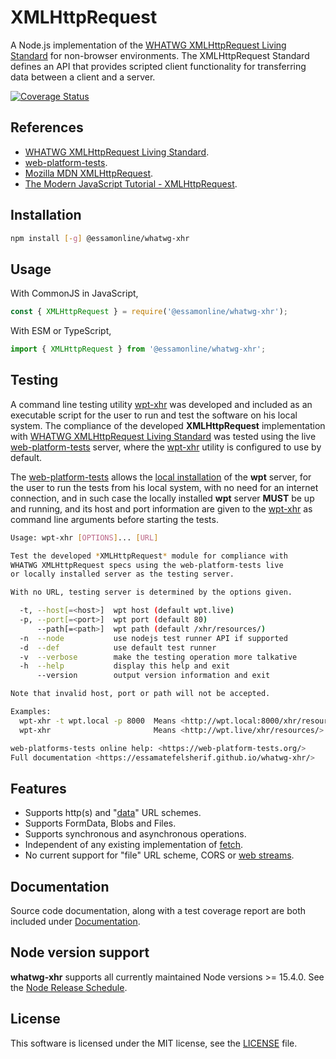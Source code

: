 # XMLHttpRequest

A Node.js implementation of the [WHATWG XMLHttpRequest Living Standard](https://xhr.spec.whatwg.org/) for non-browser environments. The XMLHttpRequest Standard defines an API that provides scripted client functionality for transferring data between a client and a server.

[![Coverage Status](https://coveralls.io/repos/github/essamatefelsherif/whatwg-xhr/badge.svg?branch=main)](https://coveralls.io/github/essamatefelsherif/whatwg-xhr?branch=main)

## References

* [WHATWG XMLHttpRequest Living Standard](https://xhr.spec.whatwg.org/).
* [web-platform-tests](https://web-platform-tests.org/).
* [Mozilla MDN XMLHttpRequest](https://developer.mozilla.org/en-US/docs/Web/API/XMLHttpRequest).
* [The Modern JavaScript Tutorial - XMLHttpRequest](https://javascript.info/xmlhttprequest).

## Installation

```sh
npm install [-g] @essamonline/whatwg-xhr
```

## Usage

With CommonJS in JavaScript,

```js
const { XMLHttpRequest } = require('@essamonline/whatwg-xhr');
```

With ESM or TypeScript,

```ts
import { XMLHttpRequest } from '@essamonline/whatwg-xhr';
```

## Testing

A command line testing utility [wpt-xhr](bin/wpt-xhr) was developed and included as an executable script for the user to run and test the software on his local system. The compliance of the developed **XMLHttpRequest** implementation with [WHATWG XMLHttpRequest Living Standard](https://xhr.spec.whatwg.org/) was tested using the live [web-platform-tests](https://web-platform-tests.org/) server, where the [wpt-xhr](bin/wpt-xhr) utility is configured to use by default.


The [web-platform-tests](https://web-platform-tests.org/) allows the [local installation](https://web-platform-tests.org/running-tests/from-local-system.html) of the **wpt** server, for the user to run the tests from his local system, with no need for an internet connection, and in such case the locally installed **wpt** server **MUST** be up and running, and its host and port information are given to the [wpt-xhr](bin/wpt-xhr) as command line arguments before starting the tests.

```sh
Usage: wpt-xhr [OPTIONS]... [URL]

Test the developed *XMLHttpRequest* module for compliance with
WHATWG XMLHttpRequest specs using the web-platform-tests live
or locally installed server as the testing server.

With no URL, testing server is determined by the options given.

  -t, --host[=<host>]  wpt host (default wpt.live)
  -p, --port[=<port>]  wpt port (default 80)
      --path[=<path>]  wpt path (default /xhr/resources/)
  -n  --node           use nodejs test runner API if supported
  -d  --def            use default test runner
  -v  --verbose        make the testing operation more talkative
  -h  --help           display this help and exit
      --version        output version information and exit

Note that invalid host, port or path will not be accepted.

Examples:
  wpt-xhr -t wpt.local -p 8000  Means <http://wpt.local:8000/xhr/resources/>
  wpt-xhr                       Means <http://wpt.live/xhr/resources/>

web-platforms-tests online help: <https://web-platform-tests.org/>
Full documentation <https://essamatefelsherif.github.io/whatwg-xhr/>
```

## Features

* Supports http(s) and "[data](https://www.rfc-editor.org/rfc/rfc2397#section-2 "RFC 2397")" URL schemes.
* Supports FormData, Blobs and Files.
* Supports synchronous and asynchronous operations.
* Independent of any existing implementation of [fetch](https://fetch.spec.whatwg.org/ "WHATWG Fetch Living Standard").
* No current support for "file" URL scheme, CORS or [web streams](https://streams.spec.whatwg.org/ "WHATWG Streams Living Standard").

## Documentation

Source code documentation, along with a test coverage report are both included under [Documentation](https://essamatefelsherif.github.io/whatwg-xhr/ "Documentation").

## Node version support

**whatwg-xhr** supports all currently maintained Node versions >= 15.4.0. See the [Node Release Schedule](https://github.com/nodejs/Release#release-schedule).

## License

This software is licensed under the MIT license, see the [LICENSE](./LICENSE "LICENSE") file.
